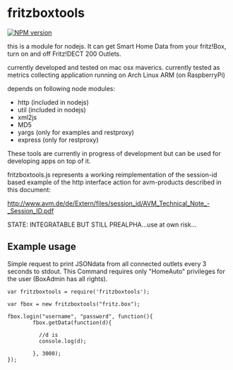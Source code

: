 # fritzboxtools

[![NPM version](https://img.shields.io/npm/v/fritzboxtools.svg?style=flat)](https://www.npmjs.com/package/fritzboxtools)

this is a module for nodejs.
It can get Smart Home Data from your fritz!Box, turn on and off Fritz!DECT 200 Outlets.
 
currently developed and tested on mac osx maverics.
currently tested as metrics collecting application running on Arch Linux ARM (on RaspberryPi)

depends on following node modules:

- http (included in nodejs)
- util (included in nodejs)
- xml2js
- MD5
- yargs (only for examples and restproxy)
- express (only for restproxy)

These tools are currently in progress of development but can be used for developing apps on top of it.

fritzboxtools.js represents a working reimplementation of the session-id based example of 
the http interface action for avm-products described in this document:

http://www.avm.de/de/Extern/files/session_id/AVM_Technical_Note_-_Session_ID.pdf

STATE: INTEGRATABLE BUT STILL PREALPHA...use at own risk...

## Example usage

Simple request to print JSONdata from all connected outlets every 3 seconds to stdout.
This Command requires only "HomeAuto" privileges for the user (BoxAdmin has all rights).



    var fritzboxtools = require('fritzboxtools');
    
    var fbox = new fritzboxtools("fritz.box");
    
    fbox.login("username", "password", function(){
        	fbox.getData(function(d){
    		
    		  //d is 
    		  console.log(d);
    		
    	    }, 3000);
    });
    

